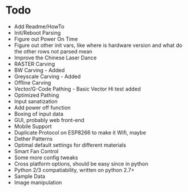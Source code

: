 # Todo
* Add Readme/HowTo
* Init/Reboot Parsing
 * Figure out Power On Time
 * Figure out other init vars, like where is hardware version and what do the other rows not parsed mean
* Improve the Chinese Laser Dance
* RASTER Carving
 * BW Carving - Added
 * Greyscale Carving - Added
 * Offline Carving
* Vector/G-Code Pathing - Basic Vector Hi test added
 * Optimized Pathing
* Input sanatization
* Add power off function
* Boxing of input data
* GUI, probably web front-end
 * Mobile Support
* Duplicate Protocol on ESP8266 to make it Wifi, maybe
* Dether Patterns
* Optimal default settings for different materials
* Smart Fan Control
* Some more config tweaks
* Cross platform options, should be easy since in python
 * Python 2/3 compatiability, written on python 2.7+
* Sample Data
* Image manipulation